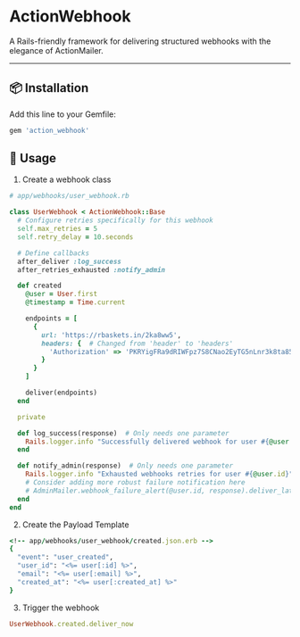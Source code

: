 # ActionWebhook

A Rails-friendly framework for delivering structured webhooks with the elegance of ActionMailer.

---

## 📦 Installation

Add this line to your Gemfile:

```ruby
gem 'action_webhook'
```

## 🚀 Usage

1. Create a webhook class

```ruby
# app/webhooks/user_webhook.rb

class UserWebhook < ActionWebhook::Base
  # Configure retries specifically for this webhook
  self.max_retries = 5
  self.retry_delay = 10.seconds

  # Define callbacks
  after_deliver :log_success
  after_retries_exhausted :notify_admin

  def created
    @user = User.first
    @timestamp = Time.current

    endpoints = [
      {
        url: 'https://rbaskets.in/2ka8ww5',
        headers: {  # Changed from 'header' to 'headers'
          'Authorization' => 'PKRYigFRa9dRIWFpz7S8CNao2EyTG5nLnr3k8ta85U'  # Changed from symbol to string key
        }
      }
    ]

    deliver(endpoints)
  end

  private

  def log_success(response)  # Only needs one parameter
    Rails.logger.info "Successfully delivered webhook for user #{@user.id}"
  end

  def notify_admin(response)  # Only needs one parameter
    Rails.logger.info "Exhausted webhooks retries for user #{@user.id}"
    # Consider adding more robust failure notification here
    # AdminMailer.webhook_failure_alert(@user.id, response).deliver_later
  end
end

```

2. Create the Payload Template

```ruby
<!-- app/webhooks/user_webhook/created.json.erb -->
{
  "event": "user_created",
  "user_id": "<%= user[:id] %>",
  "email": "<%= user[:email] %>",
  "created_at": "<%= user[:created_at] %>"
}
```

3. Trigger the webhook

```ruby
UserWebhook.created.deliver_now
```
